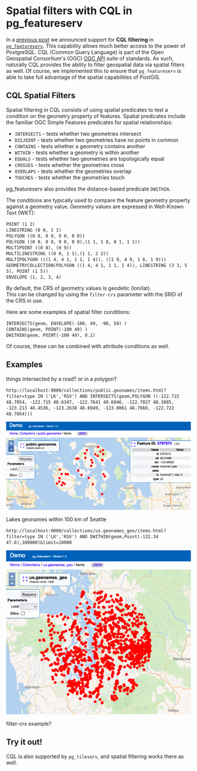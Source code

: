 # Spatial filters with CQL in pg_featureserv

In a [previous post](https://blog.crunchydata.com/blog/cql-filtering-in-pg_featureserv) 
we announced support for **CQL filtering** in [`pg_featureserv`](https://github.com/CrunchyData/pg_featureserv).
This capability allows much better access to the power of PostgreSQL.
CQL (Common Query Language) is part of the Open Geospatial Consortium's (OGC)
[OGC API](https://ogcapi.ogc.org/#standards) suite of standards.
As such, naturally CQL provides the ability to filter geospatial data via spatial filters as well.
Of course, we implemented this to ensure that `pg_featureserv` is able to take full advantage of 
the spatial capabilities of PostGIS.

## CQL Spatial Filters

Spatial filtering in CQL consists of using spatial predicates to test a condition on the geometry property of features.
Spatial predicates include the familiar OGC Simple Features predicates for spatial relationships:

* `INTERSECTS` - tests whether two geometries intersect
* `DISJOINT` - tests whether two geometries have no points in common
* `CONTAINS` - tests whether a geometry contains another
* `WITHIN` - tests whether a geometry is within another
* `EQUALS` - tests whether two geometries are topologically equal
* `CROSSES` - tests whether the geometries cross
* `OVERLAPS` - tests whether the geometries overlap
* `TOUCHES` - tests whether the geometries touch

pg_featureserv also provides the distance-based predicate `DWITHIN`.

The conditions are typically used to compare the feature geometry property against a geometry value. 
Geometry values are expressed in Well-Known Text (WKT):

```
POINT (1 2)
LINESTRING (0 0, 1 1)
POLYGON ((0 0, 0 9, 9 0, 0 0))
POLYGON ((0 0, 0 9, 9 0, 0 0),(1 1, 1 8, 8 1, 1 1))
MULTIPOINT ((0 0), (0 9))
MULTILINESTRING ((0 0, 1 1),(1 1, 2 2))
MULTIPOLYGON (((1 4, 4 1, 1 1, 1 4)), ((1 9, 4 9, 1 6, 1 9)))
GEOMETRYCOLLECTION(POLYGON ((1 4, 4 1, 1 1, 1 4)), LINESTRING (3 3, 5 5), POINT (1 5))
ENVELOPE (1, 2, 3, 4)
```
By default, the CRS of geometry values is geodetic (lon/lat).  
This can be changed by using the `filter-crs` parameter with the SRID of the CRS in use.

Here are some examples of spatial filter conditions:
```
INTERSECTS(geom, ENVELOPE(-100, 49, -90, 50) )
CONTAINS(geom, POINT(-100 49) )
DWITHIN(geom, POINT(-100 49), 0.1)
```
Of course, these can be combined with attribute conditions as well.

## Examples

things intersected by a road?  or in a polygon?
```
http://localhost:9000/collections/public.geonames/items.html?filter=type IN ('LK','RSV') AND INTERSECTS(geom,POLYGON ((-122.722 48.7054, -122.715 48.6347, -122.7641 48.6046, -122.7027 48.3885, -123.213 48.4536, -123.2638 48.6949, -123.0061 48.7666, -122.722 48.7054)))
```
![](pgfs-cql-spatial-sanjuan-lkrsv.png)

Lakes geonames within 100 km of Seattle
```
http://localhost:9000/collections/us.geonames_geo/items.html?filter=type IN ('LK','RSV') AND DWITHIN(geom,Point(-122.34 47.6),100000)&limit=10000
```
![](pgfs-cql-spatial-dwithin-lkrsv.png)

filter-crs example?


## Try it out!


CQL is also supported by `pg_tileserv`, and spatial filtering works there as well.

